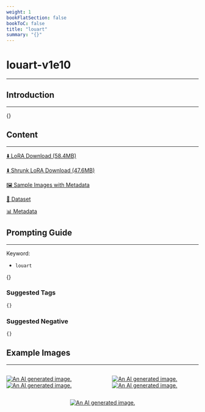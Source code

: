```yaml
---
weight: 1
bookFlatSection: false
bookToC: false
title: "louart"
summary: "{}"
---
```


<!--markdownlint-disable MD025 MD033 -->

# louart-v1e10

---

## Introduction

---

{}

## Content

---

[⬇️ LoRA Download (58.4MB)](https://huggingface.co/k4d3/yiff_toolkit/resolve/main/ponyxl_loras/louart-v1e10.safetensors?download=true)

[⬇️ Shrunk LoRA Download (47.6MB)](https://huggingface.co/k4d3/yiff_toolkit/resolve/main/ponyxl_loras_shrunk_2/louart-v1e10_frockpt1_th-3.55.safetensors?download=true)

[🖼️ Sample Images with Metadata](https://huggingface.co/k4d3/yiff_toolkit/tree/main/static/{})

[📐 Dataset](https://huggingface.co/datasets/k4d3/furry/tree/main/by_louart)

[📊 Metadata](https://huggingface.co/k4d3/yiff_toolkit/raw/main/ponyxl_loras/louart-v1e10.json)

## Prompting Guide

---

Keyword:

- `louart`

{}

### Suggested Tags

```md
{}
```

### Suggested Negative

```md
{}
```

## Example Images

---

<div style="display: flex; justify-content: space-between;">
  <div style="display: flex; justify-content: space-between; width: 45%;">

[![An AI generated image.](small.png)](large.png)
[![An AI generated image.](small.png)](large.png)

</div>
  <div style="display: flex; justify-content: space-between; width: 45%;">

[![An AI generated image.](small.png)](large.png)
[![An AI generated image.](small.png)](large.png)

  </div>
</div>
<div style="display: flex; justify-content: center;">

[![An AI generated image.](small.png)](large.png)

</div>
